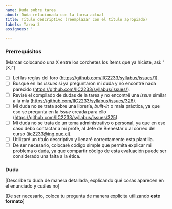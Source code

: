 ```yaml
---
name: Duda sobre tarea
about: Duda relacionada con la tarea actual
title: Título descriptivo (reemplazar con el título apropiado)
labels: Tarea 3
assignees: ''

---
```


<!-- **Esta es una plantilla para que dejes dudas relacionadas con la tarea actual. Si tienes dudas de otro tipo, utiliza la plantilla apropiada. Recuerda utilizar la pestaña "Preview" para ver cómo se vería tu *issue* antes de publicarla.** -->

### Prerrequisitos
(Marcar colocando una X entre los corchetes los ítems que ya hiciste, así: "[X]")

* [ ] Leí las reglas del foro (https://github.com/IIC2233/syllabus/issues/1).
* [ ] Busqué en las *issues* si ya preguntaron mi duda y no encontré nada parecido (https://github.com/IIC2233/syllabus/issues/).
* [ ] Revisé el compilado de dudas de la tarea y no encontré una *issue* similar a la mía (https://github.com/IIC2233/syllabus/issues/326).
* [ ] Mi duda no se trata sobre una librería, *built-in* o mala práctica, ya que eso se pregunta en la *issue* creada para ello (https://github.com/IIC2233/syllabus/issues/325).
* [ ] Mi duda no se trata de un tema administrativo o personal, ya que en ese caso debo contactar a mi profe, al Jefe de Bienestar o al correo del curso (iic2233@ing.puc.cl).
* [ ] Utilizaré un título descriptivo y llenaré correctamente esta plantilla.
* [ ] De ser necesario, colocaré código simple que permita explicar mi problema o duda, ya que compartir código de esta evaluación puede ser considerado una falta a la ética.

### Duda

[Describe tu duda de manera detallada, explicando qué cosas aparecen en el enunciado y cuáles no]

[De ser necesario, coloca tu pregunta de manera explícita utilizando **este formato**]
